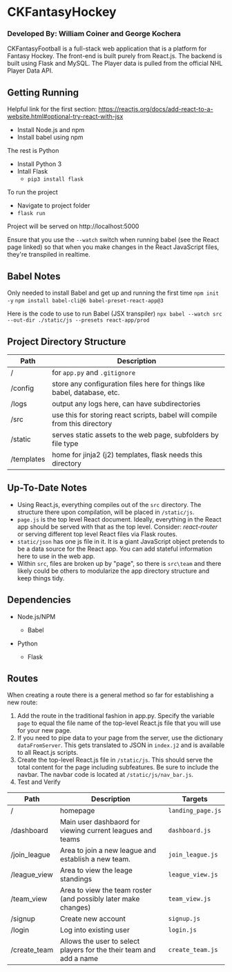 # CKFantasyHockey
### Developed By: William Coiner and George Kochera

CKFantasyFootball is a full-stack web application that is a platform for Fantasy Hockey. The front-end is built purely from React.js. The backend is built using Flask and MySQL. The Player data is pulled from the official NHL Player Data API.

## Getting Running

Helpful link for the first section: https://reactjs.org/docs/add-react-to-a-website.html#optional-try-react-with-jsx
* Install Node.js and npm
* Install babel using npm 

The rest is Python
* Install Python 3
* Intall Flask
  * `pip3 install flask`

To run the project
* Navigate to project folder
* `flask run`

Project will be served on http://localhost:5000

Ensure that you use the `--watch` switch when running babel (see the React page linked) so that when you make changes in the React JavaScript files, they're transpiled in realtime.

## Babel Notes

Only needed to install Babel and get up and running the first time
```npm init -y```
```npm install babel-cli@6 babel-preset-react-app@3```

Here is the code to use to run Babel (JSX transpiler)
```npx babel --watch src --out-dir ./static/js --presets react-app/prod```

## Project Directory Structure

Path | Description
-----|------------
/ | for `app.py` and `.gitignore`
/config | store any configuration files here for things like babel, database, etc.
/logs | output any logs here, can have subdirectories
/src | use this for storing react scripts, babel will compile from this directory
/static | serves static assets to the web page, subfolders by file type
/templates | home for jinja2 (j2) templates, flask needs this directory

## Up-To-Date Notes

- Using React.js, everything compiles out of the `src` directory. The structure there upon compilation, will be placed in `/static/js`.
- `page.js` is the top level React document. Ideally, everything in the React app should be served with that as the top level. Consider: *react-router* or serving different top level React files via Flask routes.
- `static/json` has one js file in it. It is a giant JavaScript object pretends to be a data source for the React app. You can add stateful information here to use in the web app.
- Within `src`, files are broken up by "page", so there is `src\team` and there likely could be others to modularize the app directory structure and keep things tidy.
  
## Dependencies

- Node.js/NPM
  - Babel
  
- Python
  - Flask

## Routes

When creating a route there is a general method so far for establishing a new route:
1. Add the route in the traditional fashion in app.py. Specify the variable `page` to equal the file name of the top-level React.js file that you will use for your new page.
2. If you need to pipe data to your page from the server, use the dictionary `dataFromServer`. This gets translated to JSON in `index.j2` and is available to all React.js scripts.
3. Create the top-level React.js file in `/static/js`. This should serve the total content for the page including subfeatures. Be sure to include the navbar. The navbar code is located at `/static/js/nav_bar.js`.
4. Test and Verify

Path | Description | Targets
-----|-------------|---------
/ | homepage | `landing_page.js`
/dashboard | Main user dashbaord for viewing current leagues and teams | `dashboard.js`
/join_league | Area to join a new league and establish a new team. | `join_league.js`
/league_view | Area to view the leage standings | `league_view.js`
/team_view | Area to view the team roster (and possibly later make changes) | `team_view.js`
/signup | Create new account | `signup.js`
/login | Log into existing user | `login.js`
/create_team | Allows the user to select players for the their team and add a name | `create_team.js`

